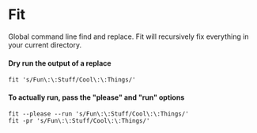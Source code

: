 # Fit

Global command line find and replace. Fit will recursively fix everything in your current directory.

#### Dry run the output of a replace
```
fit 's/Fun\:\:Stuff/Cool\:\:Things/'
```

#### To actually run, pass the "please" and "run" options
```
fit --please --run 's/Fun\:\:Stuff/Cool\:\:Things/'
fit -pr 's/Fun\:\:Stuff/Cool\:\:Things/'
```
